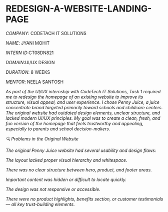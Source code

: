 # REDESIGN-A-WEBSITE-LANDING-PAGE

*COMPANY*: CODETACH IT SOLUTIONS

*NAME*: JYANI MOHIT

*INTERN ID*:CT08DN821

*DOMAIN*:UI/UX DESIGN

*DURATION*: 8 WEEKS

*MENTOR*: NEELA SANTOSH

*As part of the UI/UX internship with CodeTech IT Solutions, Task 1 required me to redesign the homepage of an existing website to improve its structure, visual appeal, and user experience. I chose Penny Juice, a juice concentrate brand targeted primarily toward schools and childcare centers. The original website had outdated design elements, unclear structure, and lacked modern UI/UX principles. My goal was to create a clean, fresh, and fun version of the homepage that feels trustworthy and appealing, especially to parents and school decision-makers.*

*🔍 Problems in the Original Website*

*The original Penny Juice website had several usability and design flaws:*

*The layout lacked proper visual hierarchy and whitespace.*

*There was no clear structure between hero, product, and footer areas.*

*Important content was hidden or difficult to locate quickly.*

*The design was not responsive or accessible.*

*There were no product highlights, benefits section, or customer testimonials — all key trust-building elements.*
